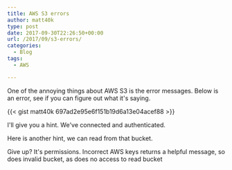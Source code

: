 ```yaml
---
title: AWS S3 errors
author: matt40k
type: post
date: 2017-09-30T22:26:50+00:00
url: /2017/09/s3-errors/
categories:
  - Blog
tags:
  - AWS

---
```


One of the annoying things about AWS S3 is the error messages. Below is an error, see if you can figure out what it's saying.

{{< gist matt40k 697ad2e95e6f151b19d6a13e04acef88 >}}

I'll give you a hint. We've connected and authenticated.

Here is another hint, we can read from that bucket.

Give up? It's permissions. Incorrect AWS keys returns a helpful message, so does invalid bucket, as does no access to read bucket
